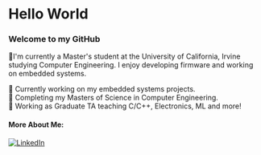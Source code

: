 # Hello World <img src="https://github.com/TheDudeThatCode/TheDudeThatCode/blob/master/Assets/Hi.gif" width="10px">
### Welcome to my GitHub

🔬I'm currently a Master's student at the University of California, Irvine studying Computer Engineering.  I enjoy developing firmware and working on embedded systems.

<p>🔭 Currently working on my embedded systems projects.<br>
🌱 Completing my Masters of Science in Computer Engineering.<br>
💼 Working as Graduate TA teaching C/C++, Electronics, ML and more!</p>

<h4>More About Me:</h4>
<a href="https://www.linkedin.com/in/calder-staude/" target="_blank"><img alt="LinkedIn" src="https://img.shields.io/badge/linkedin-%230077B5.svg?&style=for-the-badge&logo=linkedin&logoColor=white" /></a> 
</p>

<!--
**CalderStaude/CalderStaude** is a ✨ _special_ ✨ repository because its `README.md` (this file) appears on your GitHub profile.

Here are some ideas to get you started:

- 🔭 I’m currently working on ...
- 🌱 I’m currently learning ...
- 👯 I’m looking to collaborate on ...
- 🤔 I’m looking for help with ...
- 💬 Ask me about ...
- 📫 How to reach me: ...
- 😄 Pronouns: ...
- ⚡ Fun fact: ...
-->
